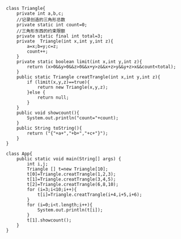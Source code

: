       class Triangle{
          private int a,b,c;
          //记录创造的三角形总数
          private static int count=0;
          //三角形东西的约束限额
          private static final int total=3;
          private  Triangle(int x,int y,int z){
              a=x;b=y;c=z;
              count++;
          }
          private static boolean limit(int x,int y,int z){
              return (x>0&&y>0&&z>0&&x+y>z&&x+z>y&&y+z>x&&count<total);
          }
          public static Triangle creatTrangle(int x,int y,int z){
              if (limit(x,y,z)==true){
                  return new Triangle(x,y,z);
              }else {
                  return null;
              }
          }
          public void showcount(){
              System.out.println("count="+count);
          }
          public String toString(){
              return ("{"+a+","+b+","+c+"}");
          }
      }

      class App{
          public static void main(String[] args) {
              int i,j;
              Triangle [] t=new Triangle[10];
              t[0]=Triangle.creatTrangle(1,2,3);
              t[1]=Triangle.creatTrangle(3,4,5);
              t[2]=Triangle.creatTrangle(6,8,10);
              for (i=3;i<10;i++){
                  t[i]=Triangle.creatTrangle(i+4,i+5,i+6);
              }
              for (i=0;i<t.length;i++){
                  System.out.println(t[i]);
              }
              t[1].showcount();
          }
      }
